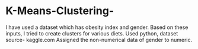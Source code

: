 # K-Means-Clustering-
I have used a dataset which has obesity index and gender. Based on these inputs, I tried to create clusters for various diets.
Used python, dataset source- kaggle.com
Assigned the non-numerical data of gender to numeric.
